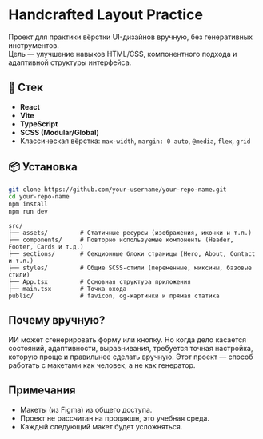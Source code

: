 # Handcrafted Layout Practice

Проект для практики вёрстки UI-дизайнов вручную, без генеративных инструментов.  
Цель — улучшение навыков HTML/CSS, компонентного подхода и адаптивной структуры интерфейса.

## 🧱 Стек

- **React**
- **Vite**
- **TypeScript**
- **SCSS (Modular/Global)**
- Классическая вёрстка: `max-width`, `margin: 0 auto`, `@media`, `flex`, `grid`

## 📦 Установка

```bash
git clone https://github.com/your-username/your-repo-name.git
cd your-repo-name
npm install
npm run dev
```
```
src/
├── assets/         # Статичные ресурсы (изображения, иконки и т.п.)
├── components/     # Повторно используемые компоненты (Header, Footer, Cards и т.д.)
├── sections/       # Секционные блоки страницы (Hero, About, Contact и т.п.)
├── styles/         # Общие SCSS-стили (переменные, миксины, базовые стили)
├── App.tsx         # Основная структура приложения
├── main.tsx        # Точка входа
public/             # favicon, og-картинки и прямая статика
```


## Почему вручную?
ИИ может сгенерировать форму или кнопку.
Но когда дело касается состояний, адаптивности, выравнивания, требуется точная настройка, которую проще и правильнее сделать вручную.
Этот проект — способ работать с макетами как человек, а не как генератор.

## Примечания
* Макеты (из Figma) из общего доступа.
* Проект не рассчитан на продакшн, это учебная среда.
* Каждый следующий макет будет усложняться.